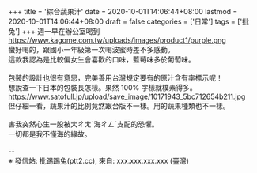 +++
title = '綜合蔬果汁'
date = 2020-10-01T14:06:44+08:00
lastmod = 2020-10-01T14:06:44+08:00
draft = false
categories = ['日常']
tags = ['批兔']
+++
週一早在辦公室喝到 https://www.kagome.com.tw/uploads/images/product1/purple.png<br>
蠻好喝的，跟國小一年級第一次喝波蜜時差不多感動。<br>
這款我認為是比較偏女生會喜歡的口味，藍莓味多於葡萄味。<br>
<br>
包裝的設計也很有意思，完美善用台灣規定要有的原汁含有率標示呢！<br>
想說查一下日本的包裝長怎樣。果然 100% 字樣就樸素得多。<br>
https://www.satofull.jp/upload/save_image/10171943_5bc712654b211.jpg<br>
但仔細一看，蔬果汁的比例竟然跟台版不一樣。用的蔬果種類也不一樣。<br>
<br>
害我突然心生一股被大ㄔㄤˊ海ㄔㄥˊ支配的恐懼。<br>
一切都是我不懂海的緣故。<br>
<br>
--<br>
※ 發信站: 批踢踢兔(ptt2.cc), 來自: xxx.xxx.xxx.xxx (臺灣)<br>
